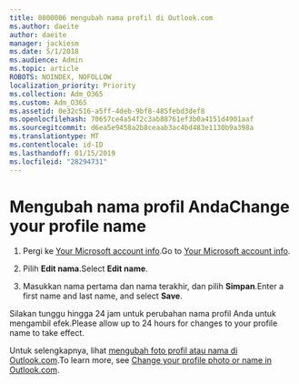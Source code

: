 ```yaml
---
title: 8000006 mengubah nama profil di Outlook.com
ms.author: daeite
author: daeite
manager: jackiesm
ms.date: 5/1/2018
ms.audience: Admin
ms.topic: article
ROBOTS: NOINDEX, NOFOLLOW
localization_priority: Priority
ms.collection: Adm_O365
ms.custom: Adm_O365
ms.assetid: 0e32c516-a5ff-4deb-9bf8-485febd3def8
ms.openlocfilehash: 70657ce4a54f2c3ab88761ef3b0a4151d4901aaf
ms.sourcegitcommit: d6ea5e9458a2b8ceaab3ac4bd483e1130b9a398a
ms.translationtype: MT
ms.contentlocale: id-ID
ms.lasthandoff: 01/15/2019
ms.locfileid: "28294731"
---
```

# <a name="change-your-profile-name"></a><span data-ttu-id="f3ae9-102">Mengubah nama profil Anda</span><span class="sxs-lookup"><span data-stu-id="f3ae9-102">Change your profile name</span></span>

1. <span data-ttu-id="f3ae9-103">Pergi ke [Your Microsoft account info](https://go.microsoft.com/fwlink/p/?linkid=860841).</span><span class="sxs-lookup"><span data-stu-id="f3ae9-103">Go to [Your Microsoft account info](https://go.microsoft.com/fwlink/p/?linkid=860841).</span></span>
    
2. <span data-ttu-id="f3ae9-104">Pilih **Edit nama**.</span><span class="sxs-lookup"><span data-stu-id="f3ae9-104">Select **Edit name**.</span></span> 
    
3. <span data-ttu-id="f3ae9-105">Masukkan nama pertama dan nama terakhir, dan pilih **Simpan**.</span><span class="sxs-lookup"><span data-stu-id="f3ae9-105">Enter a first name and last name, and select **Save**.</span></span> 
    
<span data-ttu-id="f3ae9-106">Silakan tunggu hingga 24 jam untuk perubahan nama profil Anda untuk mengambil efek.</span><span class="sxs-lookup"><span data-stu-id="f3ae9-106">Please allow up to 24 hours for changes to your profile name to take effect.</span></span>
  
<span data-ttu-id="f3ae9-107">Untuk selengkapnya, lihat [mengubah foto profil atau nama di Outlook.com](https://go.microsoft.com/fwlink/?linkid=873110).</span><span class="sxs-lookup"><span data-stu-id="f3ae9-107">To learn more, see [Change your profile photo or name in Outlook.com](https://go.microsoft.com/fwlink/?linkid=873110).</span></span>
  

